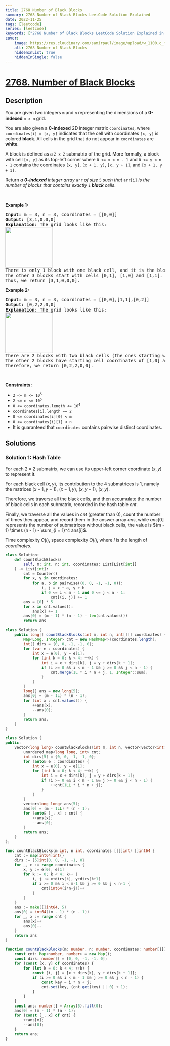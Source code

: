 ```yaml
---
title: 2768 Number of Black Blocks
summary: 2768 Number of Black Blocks LeetCode Solution Explained
date: 2022-11-25
tags: [leetcode]
series: [leetcode]
keywords: ["2768 Number of Black Blocks LeetCode Solution Explained in all languages", "2768 Number of Black Blocks", "LeetCode", "leetcode solution in Python3 C++ Java Go PHP Ruby Swift TypeScript Rust C# JavaScript C", "GeeksforGeeks", "InterviewBit", "Coding Ninjas", "HackerRank", "HackerEarth", "CodeChef", "TopCoder", "AlgoExpert", "freeCodeCamp", "Codeforces", "GitHub", "AtCoder", "Samir Paul"]
cover:
    image: https://res.cloudinary.com/samirpaul/image/upload/w_1100,c_fit,co_rgb:FFFFFF,l_text:Arial_75_bold:2768 Number of Black Blocks - Solution Explained/problem-solving.webp
    alt: 2768 Number of Black Blocks
    hiddenInList: true
    hiddenInSingle: false
---
```



# [2768. Number of Black Blocks](https://leetcode.com/problems/number-of-black-blocks)


## Description

<p>You are given two integers <code>m</code> and <code>n</code> representing the dimensions of a&nbsp;<strong>0-indexed</strong>&nbsp;<code>m x n</code> grid.</p>

<p>You are also given a <strong>0-indexed</strong> 2D integer matrix <code>coordinates</code>, where <code>coordinates[i] = [x, y]</code> indicates that the cell with coordinates <code>[x, y]</code> is colored <strong>black</strong>. All cells in the grid that do not appear in <code>coordinates</code> are <strong>white</strong>.</p>

<p>A block is defined as a <code>2 x 2</code> submatrix of the grid. More formally, a block with cell <code>[x, y]</code> as its top-left corner where <code>0 &lt;= x &lt; m - 1</code> and <code>0 &lt;= y &lt; n - 1</code> contains the coordinates <code>[x, y]</code>, <code>[x + 1, y]</code>, <code>[x, y + 1]</code>, and <code>[x + 1, y + 1]</code>.</p>

<p>Return <em>a <strong>0-indexed</strong> integer array</em> <code>arr</code> <em>of size</em> <code>5</code> <em>such that</em> <code>arr[i]</code> <em>is the number of blocks that contains exactly</em> <code>i</code> <em><strong>black</strong> cells</em>.</p>

<p>&nbsp;</p>
<p><strong class="example">Example 1:</strong></p>

<pre>
<strong>Input:</strong> m = 3, n = 3, coordinates = [[0,0]]
<strong>Output:</strong> [3,1,0,0,0]
<strong>Explanation:</strong> The grid looks like this:
<img alt="" src="https://spcdn.pages.dev/leetcode/problems/2768.Number%20of%20Black%20Blocks/images/screen-shot-2023-06-18-at-44656-am.png" style="width: 150px; height: 128px;" />
There is only 1 block with one black cell, and it is the block starting with cell [0,0].
The other 3 blocks start with cells [0,1], [1,0] and [1,1]. They all have zero black cells. 
Thus, we return [3,1,0,0,0]. 
</pre>

<p><strong class="example">Example 2:</strong></p>

<pre>
<strong>Input:</strong> m = 3, n = 3, coordinates = [[0,0],[1,1],[0,2]]
<strong>Output:</strong> [0,2,2,0,0]
<strong>Explanation:</strong> The grid looks like this:
<img alt="" src="https://spcdn.pages.dev/leetcode/problems/2768.Number%20of%20Black%20Blocks/images/screen-shot-2023-06-18-at-45018-am.png" style="width: 150px; height: 128px;" />
There are 2 blocks with two black cells (the ones starting with cell coordinates [0,0] and [0,1]).
The other 2 blocks have starting cell coordinates of [1,0] and [1,1]. They both have 1 black cell.
Therefore, we return [0,2,2,0,0].
</pre>

<p>&nbsp;</p>
<p><strong>Constraints:</strong></p>

<ul>
	<li><code>2 &lt;= m &lt;= 10<sup>5</sup></code></li>
	<li><code>2 &lt;= n &lt;= 10<sup>5</sup></code></li>
	<li><code>0 &lt;= coordinates.length &lt;= 10<sup>4</sup></code></li>
	<li><code>coordinates[i].length == 2</code></li>
	<li><code>0 &lt;= coordinates[i][0] &lt; m</code></li>
	<li><code>0 &lt;= coordinates[i][1] &lt; n</code></li>
	<li>It is guaranteed that <code>coordinates</code> contains pairwise distinct coordinates.</li>
</ul>

## Solutions

### Solution 1: Hash Table

For each $2 \times 2$ submatrix, we can use its upper-left corner coordinate $(x, y)$ to represent it.

For each black cell $(x, y)$, its contribution to the 4 submatrices is $1$, namely the matrices $(x - 1, y - 1)$, $(x - 1, y)$, $(x, y - 1)$, $(x, y)$.

Therefore, we traverse all the black cells, and then accumulate the number of black cells in each submatrix, recorded in the hash table $cnt$.

Finally, we traverse all the values in $cnt$ (greater than $0$), count the number of times they appear, and record them in the answer array $ans$, while $ans[0]$ represents the number of submatrices without black cells, the value is $(m - 1) \times (n - 1) - \sum_{i = 1}^4 ans[i]$.

Time complexity $O(l)$, space complexity $O(l)$, where $l$ is the length of $coordinates$.

<!-- tabs:start -->

```python
class Solution:
    def countBlackBlocks(
        self, m: int, n: int, coordinates: List[List[int]]
    ) -> List[int]:
        cnt = Counter()
        for x, y in coordinates:
            for a, b in pairwise((0, 0, -1, -1, 0)):
                i, j = x + a, y + b
                if 0 <= i < m - 1 and 0 <= j < n - 1:
                    cnt[(i, j)] += 1
        ans = [0] * 5
        for x in cnt.values():
            ans[x] += 1
        ans[0] = (m - 1) * (n - 1) - len(cnt.values())
        return ans
```

```java
class Solution {
    public long[] countBlackBlocks(int m, int n, int[][] coordinates) {
        Map<Long, Integer> cnt = new HashMap<>(coordinates.length);
        int[] dirs = {0, 0, -1, -1, 0};
        for (var e : coordinates) {
            int x = e[0], y = e[1];
            for (int k = 0; k < 4; ++k) {
                int i = x + dirs[k], j = y + dirs[k + 1];
                if (i >= 0 && i < m - 1 && j >= 0 && j < n - 1) {
                    cnt.merge(1L * i * n + j, 1, Integer::sum);
                }
            }
        }
        long[] ans = new long[5];
        ans[0] = (m - 1L) * (n - 1);
        for (int x : cnt.values()) {
            ++ans[x];
            --ans[0];
        }
        return ans;
    }
}
```

```cpp
class Solution {
public:
    vector<long long> countBlackBlocks(int m, int n, vector<vector<int>>& coordinates) {
        unordered_map<long long, int> cnt;
        int dirs[5] = {0, 0, -1, -1, 0};
        for (auto& e : coordinates) {
            int x = e[0], y = e[1];
            for (int k = 0; k < 4; ++k) {
                int i = x + dirs[k], j = y + dirs[k + 1];
                if (i >= 0 && i < m - 1 && j >= 0 && j < n - 1) {
                    ++cnt[1LL * i * n + j];
                }
            }
        }
        vector<long long> ans(5);
        ans[0] = (m - 1LL) * (n - 1);
        for (auto& [_, x] : cnt) {
            ++ans[x];
            --ans[0];
        }
        return ans;
    }
};
```

```go
func countBlackBlocks(m int, n int, coordinates [][]int) []int64 {
	cnt := map[int64]int{}
	dirs := [5]int{0, 0, -1, -1, 0}
	for _, e := range coordinates {
		x, y := e[0], e[1]
		for k := 0; k < 4; k++ {
			i, j := x+dirs[k], y+dirs[k+1]
			if i >= 0 && i < m-1 && j >= 0 && j < n-1 {
				cnt[int64(i*n+j)]++
			}
		}
	}
	ans := make([]int64, 5)
	ans[0] = int64((m - 1) * (n - 1))
	for _, x := range cnt {
		ans[x]++
		ans[0]--
	}
	return ans
}
```

```ts
function countBlackBlocks(m: number, n: number, coordinates: number[][]): number[] {
    const cnt: Map<number, number> = new Map();
    const dirs: number[] = [0, 0, -1, -1, 0];
    for (const [x, y] of coordinates) {
        for (let k = 0; k < 4; ++k) {
            const [i, j] = [x + dirs[k], y + dirs[k + 1]];
            if (i >= 0 && i < m - 1 && j >= 0 && j < n - 1) {
                const key = i * n + j;
                cnt.set(key, (cnt.get(key) || 0) + 1);
            }
        }
    }
    const ans: number[] = Array(5).fill(0);
    ans[0] = (m - 1) * (n - 1);
    for (const [_, x] of cnt) {
        ++ans[x];
        --ans[0];
    }
    return ans;
}
```

<!-- tabs:end -->

<!-- end -->

